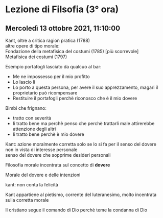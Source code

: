 # Lezione di Filsofia (3° ora) 
## Mercoledì 13 ottobre 2021, 11:10:00

Kant, oltre a critica ragion pratica (1788)  
altre opere di tipo morale:  
Fondazione della metafisica del costumi (1785) [più scorrevole]  
Metafisica dei costumi (1797)  
  

Esempio portafogli lasciato da qualcuo al bar:  

* Me ne impossesso per il mio profitto  
* Lo lascio lì  
* Lo porto a questa persona, per avere il suo apprezzamento, magari il proprietario può ricompensare  
* Restituire il portafogli perchè riconosco che è il mio dovere  
  

Bimbi che frignano:  

* tratto con severità  
* li tratto bene ma perchè penso che perchè trattarli male attirerebbe attenzione degli altri  
* li tratto bene perchè è mio dovere  
  

Kant: azione moralmente corretta solo se lo si fa per il senso del dovere  
non in vista di interesse personale  
senso del dovere che sopprime desideri personali  
  

Filosofia morale incentrata sul concetto di **dovere**  
  

Morale del dovere e delle intenzioni

kant: non conta la felicità

Kant appartiene al pietismo, corrente del luteranesimo, molto incentrata sulla corretta morale

Il cristiano segue il comando di Dio perchè teme la condanna di Dio
<!--stackedit_data:
eyJoaXN0b3J5IjpbLTE2MjU2MTA3OTZdfQ==
-->